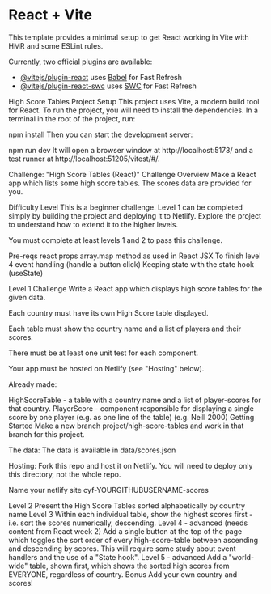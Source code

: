 # React + Vite

This template provides a minimal setup to get React working in Vite with HMR and some ESLint rules.

Currently, two official plugins are available:

- [@vitejs/plugin-react](https://github.com/vitejs/vite-plugin-react/blob/main/packages/plugin-react/README.md) uses [Babel](https://babeljs.io/) for Fast Refresh
- [@vitejs/plugin-react-swc](https://github.com/vitejs/vite-plugin-react-swc) uses [SWC](https://swc.rs/) for Fast Refresh

High Score Tables
Project Setup
This project uses Vite, a modern build tool for React. To run the project, you will need to install the dependencies. In a terminal in the root of the project, run:

npm install
Then you can start the development server:

npm run dev
It will open a browser window at http://localhost:5173/ and a test runner at http://localhost:51205/vitest/#/.

Challenge: "High Score Tables (React)"
Challenge Overview
Make a React app which lists some high score tables. The scores data are provided for you.

Difficulty Level
This is a beginner challenge. Level 1 can be completed simply by building the project and deploying it to Netlify. Explore the project to understand how to extend it to the higher levels.

You must complete at least levels 1 and 2 to pass this challenge.

Pre-reqs
react props
array.map method as used in React JSX
To finish level 4
event handling (handle a button click)
Keeping state with the state hook (useState)

Level 1 Challenge
Write a React app which displays high score tables for the given data.

Each country must have its own High Score table displayed.

Each table must show the country name and a list of players and their scores.

There must be at least one unit test for each component.

Your app must be hosted on Netlify (see "Hosting" below).

Already made:

HighScoreTable - a table with a country name and a list of player-scores for that country.
PlayerScore - component responsible for displaying a single score by one player (e.g. as one line of the table) (e.g. Neill 2000)
Getting Started
Make a new branch project/high-score-tables and work in that branch for this project.

The data:
The data is available in data/scores.json

Hosting:
Fork this repo and host it on Netlify. You will need to deploy only this directory, not the whole repo.

Name your netlify site cyf-YOURGITHUBUSERNAME-scores

Level 2
Present the High Score Tables sorted alphabetically by country name
Level 3
Within each individual table, show the highest scores first - i.e. sort the scores numerically, descending.
Level 4 - advanced (needs content from React week 2)
Add a single button at the top of the page which toggles the sort order of every high-score-table between ascending and descending by scores. This will require some study about event handlers and the use of a "State hook".
Level 5 - advanced
Add a "world-wide" table, shown first, which shows the sorted high scores from EVERYONE, regardless of country.
Bonus
Add your own country and scores!
